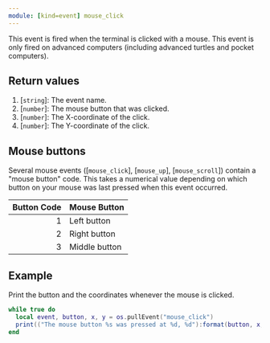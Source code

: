 ```yaml
---
module: [kind=event] mouse_click
---
```


<!--
SPDX-FileCopyrightText: 2021 The CC: Tweaked Developers

SPDX-License-Identifier: MPL-2.0
-->

This event is fired when the terminal is clicked with a mouse. This event is only fired on advanced computers (including
advanced turtles and pocket computers).

## Return values
1. [`string`]: The event name.
2. [`number`]: The mouse button that was clicked.
3. [`number`]: The X-coordinate of the click.
4. [`number`]: The Y-coordinate of the click.

## Mouse buttons
Several mouse events ([`mouse_click`], [`mouse_up`], [`mouse_scroll`]) contain a "mouse button" code. This takes a
numerical value depending on which button on your mouse was last pressed when this event occurred.

| Button Code | Mouse Button  |
|------------:|---------------|
|           1 | Left button   |
|           2 | Right button  |
|           3 | Middle button |

## Example
Print the button and the coordinates whenever the mouse is clicked.

```lua
while true do
  local event, button, x, y = os.pullEvent("mouse_click")
  print(("The mouse button %s was pressed at %d, %d"):format(button, x, y))
end
```
